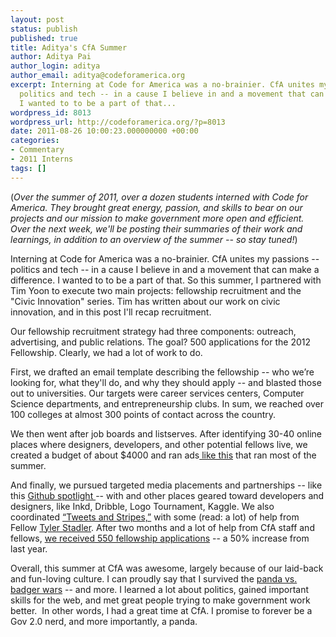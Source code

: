```yaml
---
layout: post
status: publish
published: true
title: Aditya's CfA Summer
author: Aditya Pai
author_login: aditya
author_email: aditya@codeforamerica.org
excerpt: Interning at Code for America was a no-brainier. CfA unites my passions --
  politics and tech -- in a cause I believe in and a movement that can make a difference.
  I wanted to to be a part of that...
wordpress_id: 8013
wordpress_url: http://codeforamerica.org/?p=8013
date: 2011-08-26 10:00:23.000000000 +00:00
categories:
- Commentary
- 2011 Interns
tags: []
---
```

(<em>Over the summer of 2011, over a dozen students interned with Code for America. They brought great energy, passion, and skills to bear on our projects and our mission to make government more open and efficient. Over the next week, we'll be posting their summaries of their work and learnings, in addition to an overview of the summer -- so stay tuned!</em>)

Interning at Code for America was a no-brainier. CfA unites my passions -- politics and tech -- in a cause I believe in and a movement that can make a difference. I wanted to to be a part of that. So this summer, I partnered with Tim Yoon to execute two main projects: fellowship recruitment and the "Civic Innovation" series. Tim has written about our work on civic innovation, and in this post I'll recap recruitment.

Our fellowship recruitment strategy had three components: outreach, advertising, and public relations. The goal? 500 applications for the 2012 Fellowship. Clearly, we had a lot of work to do.

First, we drafted an email template describing the fellowship -- who we’re looking for, what they'll do, and why they should apply -- and blasted those out to universities. Our targets were career services centers, Computer Science departments, and entrepreneurship clubs. In sum, we reached over 100 colleges at almost 300 points of contact across the country.

We then went after job boards and listserves. After identifying 30-40 online places where designers, developers, and other potential fellows live, we created a budget of about $4000 and ran ads<a href="http://www.behance.net/joblist/Code-for-America-Designer-Fellow/6654"> like this</a> that ran most of the summer.

And finally, we pursued targeted media placements and partnerships -- like this <a href="https://jobs.github.com/spotlight/Code%20for%20America">Github spotlight </a>-- with and other places geared toward developers and designers, like Inkd, Dribble, Logo Tournament, Kaggle. We also coordinated <a href="http://flag.codeforamerica.org/">“Tweets and Stripes,”</a> with some (read: a lot) of help from Fellow <a href="http://codeforamerica.org/author/tyler/">Tyler Stadler</a>. After two months and a lot of help from CfA staff and fellows, <a href="http://codeforamerica.org/2011/08/16/over-550-step-up/">we received 550 fellowship applications</a> -- a 50% increase from last year.

Overall, this summer at CfA was awesome, largely because of our laid-back and fun-loving culture. I can proudly say that I survived the <a href="http://codeforamerica.org/2011/06/30/ben-the-badger/">panda vs. badger wars</a> -- and more. I learned a lot about politics, gained important skills for the web, and met great people trying to make government work better.  In other words, I had a great time at CfA. I promise to forever be a Gov 2.0 nerd, and more importantly, a panda.
